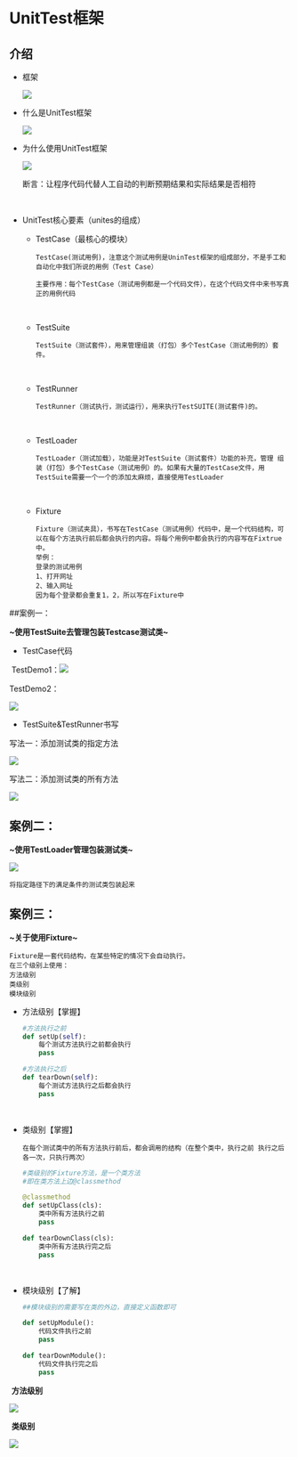 # UnitTest框架

## 介绍

* 框架

  ![](../pictures/Snipaste_2022-04-19_14-53-24.png)

* 什么是UnitTest框架

  ![](../pictures/Snipaste_2022-04-19_14-53-36.png)

* 为什么使用UnitTest框架

  ![](../pictures/Snipaste_2022-04-19_14-53-46.png)

  断言：让程序代码代替人工自动的判断预期结果和实际结果是否相符

  ​

* UnitTest核心要素（unites的组成）

  * TestCase（最核心的模块）

    ```yacas
    TestCase(测试用例)，注意这个测试用例是UninTest框架的组成部分，不是手工和自动化中我们所说的用例（Test Case）

    主要作用：每个TestCase（测试用例都是一个代码文件），在这个代码文件中来书写真正的用例代码
    ```

    ​

  * TestSuite

    ```yacas
    TestSuite（测试套件），用来管理组装（打包）多个TestCase（测试用例的）套件。
    ```

    ​

  * TestRunner

    ```yacas
    TestRunner（测试执行，测试运行），用来执行TestSUITE(测试套件)的。
    ```

    ​

  * TestLoader

    ```yacas
    TestLoader（测试加载），功能是对TestSuite（测试套件）功能的补充，管理 组装（打包）多个TestCase（测试用例）的。如果有大量的TestCase文件，用TestSuite需要一个一个的添加太麻烦，直接使用TestLoader
    ```

    ​

  * Fixture

    ```yacas
    Fixture（测试夹具），书写在TestCase（测试用例）代码中，是一个代码结构，可以在每个方法执行前后都会执行的内容。将每个用例中都会执行的内容写在Fixtrue中。
    举例：
    登录的测试用例
    1、打开网址
    2、输入网址
    因为每个登录都会重复1，2，所以写在Fixture中
    ```





##案例一：

**~使用TestSuite去管理包装Testcase测试类~**

* TestCase代码

​     TestDemo1：![](../pictures/Snipaste_2022-04-19_15-43-27.png)

  TestDemo2：

![](../pictures/Snipaste_2022-04-19_15-41-48.png)

* TestSuite&TestRunner书写

写法一：添加测试类的指定方法

![](../pictures/Snipaste_2022-04-19_15-40-01.png)

写法二：添加测试类的所有方法

![](../pictures/Snipaste_2022-04-19_15-47-07.png)



## 案例二：

**~使用TestLoader管理包装测试类~**

![](../pictures/Snipaste_2022-04-19_16-22-18.png)

`将指定路径下的满足条件的测试类包装起来`



## 案例三：

**~关于使用Fixture~**

```yacas
Fixture是一套代码结构，在某些特定的情况下会自动执行。
在三个级别上使用：
方法级别
类级别
模块级别
```

* 方法级别【掌握】

  ```python
  #方法执行之前
  def setUp(self):
      每个测试方法执行之前都会执行
      pass

  #方法执行之后
  def tearDown(self):
      每个测试方法执行之后都会执行
      pass
  ```

  ​

* 类级别【掌握】

  ```yacas
  在每个测试类中的所有方法执行前后，都会调用的结构（在整个类中，执行之前 执行之后各一次，只执行两次）
  ```

  ```python
  #类级别的Fixture方法，是一个类方法
  #即在类方法上边@classmethod

  @classmethod
  def setUpClass(cls):
      类中所有方法执行之前
      pass

  def tearDownClass(cls):
      类中所有方法执行完之后
      pass


  ```

  ​

* 模块级别【了解】

  ```python
  ##模块级别的需要写在类的外边，直接定义函数即可

  def setUpModule():
      代码文件执行之前
      pass

  def tearDownModule():
      代码文件执行完之后
      pass
  ```



​            **方法级别**

![](../pictures/Snipaste_2022-04-19_16-57-01.png)



​      **类级别**

![](../pictures/Snipaste_2022-04-19_17-00-13.png)

